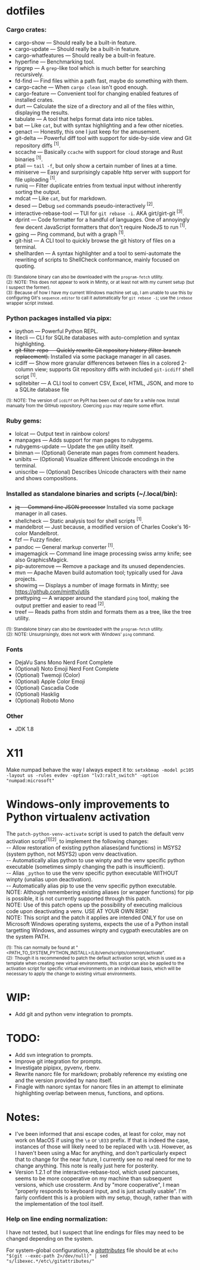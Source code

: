 # dotfiles
<!-- TODO: DECIDE HOW TO SHOW LINKS TO EXTERNAL TOOLS AND INFORMATION WITHOUT ALSO MAKING THE RAW MARKDOWN FEEL TOO CLUTTERED-->
### Cargo crates:
* cargo-show			—	Should really be a built-in feature.
* cargo-update			—	Should really be a built-in feature.
* cargo-whatfeatures	—	Should really be a built-in feature.
* hyperfine				—	Benchmarking tool.
* ripgrep				—	A `grep`-like tool which is much better for searching recursively.
* fd-find				—	Find files within a path fast, maybe do something with them.
* cargo-cache			—	When `cargo clean` isn't good enough.
* cargo-feature			—	Convenient tool for changing enabled features of installed crates.
* durt					—	Calculate the size of a directory and all of the files within, displaying the results.
* tabulate				—	A tool that helps format data into nice tables.
* bat					—	Like `cat`, but with syntax highlighting and a few other niceties.
* genact				—	Honestly, this one I just keep for the amusement.
* git-delta				—	Powerful diff tool with support for side-by-side view and Git repository diffs <sup>[1]</sup>.
* sccache				—	Basically `ccache` with support for cloud storage and Rust binaries <sup>[1]</sup>.
* ptail					—	`tail -f`, but only show a certain number of lines at a time.
* miniserve				—	Easy and surprisingly capable http server with support for file uploading <sup>[1]</sup>.
* runiq					—	Filter duplicate entries from textual input without inherently sorting the output.
* mdcat					—	Like `cat`, but for markdown.
* desed					—	Debug `sed` commands pseudo-interactively <sup>[2]</sup>.
* interactive-rebase-tool	—	TUI for `git rebase -i`. AKA girt/girt-git <sup>[3]</sup>.
* dprint				—	Code formatter for a handful of languages. One of annoyingly few decent JavaScript formatters that don't require NodeJS to run <sup>[1]</sup>.
* gping					—	Ping command, but with a graph <sup>[1]</sup>.
* git-hist				—	A CLI tool to quickly browse the git history of files on a terminal.
* shellharden			—	A syntax highlighter and a tool to semi-automate the rewriting of scripts to ShellCheck conformance, mainly focused on quoting.

<sub>(1): Standalone binary can also be downloaded with the `program-fetch` utility.</sub><br>
<sub>(2): NOTE: This does not appear to work in Mintty, or at least not with my current setup (but I suspect the former).</sub><br>
<sub>(3): Because of how I have my current Windows machine set up, I am unable to use this by configuring Git's `sequence.editor` to call it automatically for `git rebase -i`; use the `irebase` wrapper script instead.</sub>

[cargo_show]: https://github.com/g-k/cargo-show
[cargo_update]: https://github.com/nabijaczleweli/cargo-update
[cargo_whatfeatures]: https://github.com/museun/whatfeatures
[hyperfine]: https://github.com/sharkdp/hyperfine
[ripgrep]: https://github.com/BurntSushi/ripgrep
[fd_find]: https://github.com/sharkdp/fd
[cargo_cache]: https://github.com/matthiaskrgr/cargo-cache
[cargo_feature]: https://github.com/Riey/cargo-feature
[durt]: https://github.com/cauebs/durt
[tabulate]: https://github.com/mbudde/tabulate
[bat]: https://github.com/sharkdp/bat
[genact]: https://github.com/svenstaro/genact
[delta]: https://github.com/dandavison/delta
[sccache]: https://github.com/mozilla/sccache
[ptail]: https://github.com/orf/ptail
[miniserve]: https://github.com/svenstaro/miniserve
[runiq]: https://github.com/whitfin/runiq
[mdcat]: https://github.com/swsnr/mdcat
[desed]: https://github.com/SoptikHa2/desed
[interactive_rebase]: https://github.com/MitMaro/git-interactive-rebase-tool
[dprint]: https://github.com/dprint/dprint
[gping]: https://github.com/orf/gping
[git_hist]: https://github.com/arkark/git-hist
[shellharden]: https://github.com/anordal/shellharden

[spotify_tui]: https://github.com/Rigellute/spotify-tui
<!-- ?spotifyd / librespot? -->
<!-- mandown -->
<!-- cargo-xwin, cargo-lock -->
<!-- On windows, copycat can be useful for clipboard i/o -->

### Python packages installed via pipx:
* ipython				—	Powerful Python REPL.
* litecli				—	CLI for SQLite databases with auto-completion and syntax highlighting.
* ~~git-filter-repo		—	Quickly rewrite Git repository history (filter-branch replacement).~~ Installed via some package manager in all cases.
* icdiff				—	Show more granular differences between files in a colored 2-column view; supports Git repository diffs with included `git-icdiff` shell script <sup>[1]</sup>.
* sqlitebiter			—	A CLI tool to convert CSV, Excel, HTML, JSON, and more to a SQLite database file

<sub>(1): NOTE: The version of `icdiff` on PyPI has been out of date for a while now. Install manually from the GitHub repository. Coercing `pipx` may require some effort.</sub>

[ipython]: https://ipython.org/
[litecli]: https://github.com/dbcli/litecli
[git-filter-repo]: https://github.com/newren/git-filter-repo
[icdiff]: https://github.com/jeffkaufman/icdiff
[sqlitebiter]: https://github.com/thombashi/sqlitebiter

### Ruby gems:
* lolcat				—	Output text in rainbow colors!
* manpages				—	Adds support for man pages to rubygems.
* rubygems-update		—	Update the `gem` utility itself.
* binman				—	(Optional) Generate man pages from comment headers.
* unibits				—	(Optional) Visualize different Unicode encodings in the terminal.
* uniscribe				—	(Optional) Describes Unicode characters with their name and shows compositions.

[lolcat]: https://github.com/busyloop/lolcat
[manpages]: https://github.com/bitboxer/manpages
[gems-update]: https://rubygems.org/gems/rubygems-update
[binman]: http://github.com/sunaku/binman
[unitbits]: https://github.com/janlelis/unibits
[uniscribe]: https://github.com/janlelis/uniscribe

### Installed as standalone binaries and scripts (~/.local/bin):
* ~~jq					—	Command line JSON processor~~ Installed via some package manager in all cases.
* shellcheck			—	Static analysis tool for shell scripts <sup>[1]</sup>.
* mandelbrot			—	Just because, a modified version of Charles Cooke's 16-color Mandelbrot.
* fzf					—	Fuzzy finder.
* pandoc				—	General markup converter <sup>[1]</sup>.
* imagemagick			—	Command line image processing swiss army knife; see also GraphicsMagick.
* pip-autoremove		—	Remove a package and its unused dependencies.
* mvn					—	Apache Maven build automation tool; typically used for Java projects.
* showimg				—	Displays a number of image formats in Mintty; see https://github.com/mintty/utils
* prettyping			—	A wrapper around the standard `ping` tool, making the output prettier and easier to read <sup>[2]</sup>.
* treef					—	Reads paths from stdin and formats them as a tree, like the tree utility.

<sub>(1): Standalone binary can also be downloaded with the `program-fetch` utility.</sub><br>
<sub>(2): NOTE: Unsurprisingly, does not work with Windows' `ping` command.</sub>

[jq]: https://github.com/stedolan/jq
[shellcheck]: https://github.com/koalaman/shellcheck
[mandel]: https://gist.github.com/ormaaj/3369392
[fzf]: https://github.com/junegunn/fzf
[pandoc]: https://pandoc.org/
[imagemagick]: https://imagemagick.org
[graphicsmagick]: http://www.graphicsmagick.org
[pip_arm]: https://github.com/tresni/pip-autoremove
[maven]: https://maven.apache.org
[showimg]: https://github.com/mintty/utils/blob/master/showimg
[prettyping]: http://denilson.sa.nom.br/prettyping/
[treef]: https://github.com/jacwah/treef

### Fonts
* DejaVu Sans Mono Nerd Font Complete
* (Optional) Noto Emoji Nerd Font Complete
* (Optional) Twemoji (Color)
* (Optional) Apple Color Emoji
* (Optional) Cascadia Code
* (Optional) Hasklig
* (Optional) Roboto Mono

### Other
* JDK 1.8

<!-- Other software of note, not yet categorized appropriately:
nuitka (python), currently installed via system package manager, formerly with pipx
poetry (python)
pipenv (python)
pyinstaller (python)
yolk (python)
py-spy (python)
ydiff (diff tool in python)
direnv (general, possibly the Go variant)
lsix (general/fun)
ntldd (Windows dll/exe tool)
rename (PERL-script version) (general)
showterm (bash-script version) (general)
makefile2graph (makefile dependency and flow visualization)
awklib (general)
adb (android tool)
gimp
spotify-qt
spotifyd and/or librespot
vlc
miktex (provides pdflatex for use with pandoc)
-->

# X11
Make numpad behave the way I always expect it to:
	`setxkbmap -model pc105 -layout us -rules evdev -option "lv3:ralt_switch" -option "numpad:microsoft"`

# Windows-only improvements to Python virtualenv activation
The `patch-python-venv-activate` script is used to patch the default venv activation script<sup>[1][2]</sup>, to implement the following changes:<br>
	-- Allow restoration of existing python aliases(and functions) in MSYS2 (system python, not MSYS2) upon venv deactivation.<br>
	-- Automatically alias python to use winpty and the venv specific python executable (sometimes simply changing the path is insufficient).<br>
	-- Alias `_python` to use the venv specific python executable WITHOUT winpty (unalias upon deactivation).<br>
	-- Automatically alias pip to use the venv specific python executable.<br>
NOTE: Although remembering existing aliases (or wrapper functions) for pip is possible, it is not currently supported through this patch.<br>
NOTE: Use of this patch opens up the possibility of executing malicious code upon deactivating a venv. USE AT YOUR OWN RISK!<br>
NOTE: This script and the patch it applies are intended ONLY for use on Microsoft Windows operating systems, expects the use of a Python install targetting Windows, and assumes winpty and cygpath executables are on the system PATH.<br>

<sub>(1): This can normally be found at "<PATH_TO_SYSTEM_PYTHON_INSTALL>/Lib/venv/scripts/common/activate".</sub><br>
<sub>(2): Though it is recommended to patch the default activation script, which is used as a template when creating new virtual environments, this script can also be applied to the activation script for specific virtual environments on an individual basis, which will be necessary to apply the change to existing virtual environments.</sub>

# WIP:
* Add git and python venv integration to prompts.

# TODO:
* Add svn integration to prompts.
* Improve git integration for prompts.
* Investigate pipipxx, pyvenv, rbenv.
* Rewrite nanorc file for markdown; probably reference my existing one and the version provided by nano itself.
* Finagle with nanorc syntax for nanorc files in an attempt to eliminate highlighting overlap between menus, functions, and options.

# Notes:

<ul>
	<li>
		I've been informed that ansi escape codes, at least for color, may not work on MacOS if using the <code>\e</code> or <code>\033</code> prefix.
		If that is indeed the case, instances of those will likely need to be replaced with <code>\x1B</code>.
		However, as I haven't been using a Mac for anything, and don't particularly expect that to change for the near future, I currently see no real need for me to change anything.
		This note is really just here for posterity.
	</li>
	<li>
		Version 1.2.1 of the interactive-rebase-tool, which used pancurses, seems to be more cooperative on my machine than subsequent versions, which use crossterm. And by "more cooperative", I mean "properly responds to keyboard input, and is just actually usable". I'm fairly confident this is a problem with my setup, though, rather than with the implementation of the tool itself.
	</li>
</ul>



### Help on line ending normalization:
I have not tested, but I suspect that line endings for files may need to be changed depending on the system.

For system-global configurations, a [_gitattributes_][gitattrdocs] file should be at `echo "$(git --exec-path 2>/dev/null)" | sed "s/libexec.*/etc\/gitattributes/"`

[gitattrdocs]: https://git-scm.com/docs/gitattributes
